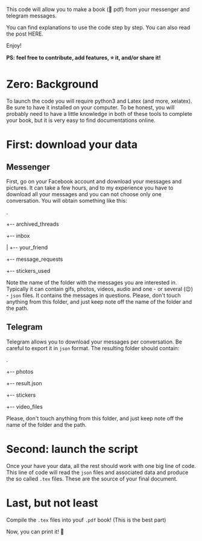 This code will allow you to make a book (📔 pdf) from your messenger and telegram messages.

You can find explanations to use the code step by step. You can also read the post HERE. 

Enjoy!

__PS: feel free to contribute, add features, ⭐️ it, and/or share it!__

# Zero: Background

To launch the code you will require python3 and Latex (and more, xelatex). Be sure to have it installed on your computer. To be honest, you will probably need to have a little knowledge in both of these tools to complete your book, but it is very easy to find documentations online.

# First: download your data

## Messenger

First, go on your Facebook account and download your messages and pictures. It can take a few hours, and to my experience you have to download all your messages and you can not choose only one conversation. You will obtain something like this:

.

+-- archived_threads

+-- inbox

|   +-- your_friend

+-- message_requests

+-- stickers_used


Note the name of the folder with the messages you are interested in. Typically it can contain gifs, photos, videos, audio and one - or several (😉) - `json` files. It contains the messages in questions. Please, don't touch anything from this folder, and just keep note off the name of the folder and the path.


## Telegram 

Telegram allows you to download your messages per conversation. Be careful to export it in `json` format. The resulting folder should contain:

.

+-- photos

+-- result.json

+-- stickers

+-- video_files

Please, don't touch anything from this folder, and just keep note off the name of the folder and the path.

# Second: launch the script

Once your have your data, all the rest should work with one big line of code. This line of code will read the `json` files and associated data and produce the so called `.tex` files. These are the source of your final document.


# Last, but not least

Compile the `.tex` files into youf `.pdf` book! (This is the best part)


Now, you can print it! 🎉

